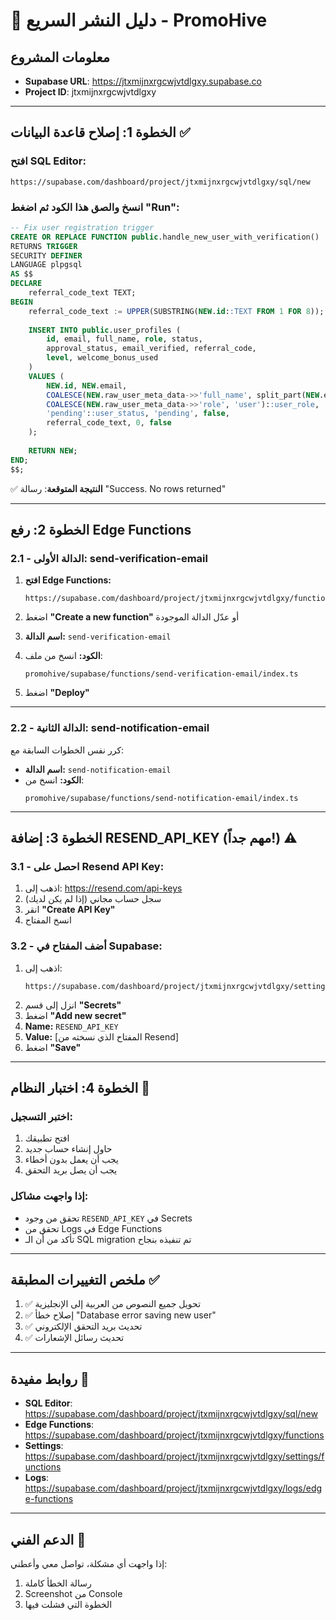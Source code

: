# 🚀 دليل النشر السريع - PromoHive

## معلومات المشروع
- **Supabase URL**: https://jtxmijnxrgcwjvtdlgxy.supabase.co
- **Project ID**: jtxmijnxrgcwjvtdlgxy

---

## الخطوة 1: إصلاح قاعدة البيانات ✅

### افتح SQL Editor:
```
https://supabase.com/dashboard/project/jtxmijnxrgcwjvtdlgxy/sql/new
```

### انسخ والصق هذا الكود ثم اضغط "Run":

```sql
-- Fix user registration trigger
CREATE OR REPLACE FUNCTION public.handle_new_user_with_verification()
RETURNS TRIGGER
SECURITY DEFINER
LANGUAGE plpgsql
AS $$
DECLARE
    referral_code_text TEXT;
BEGIN
    referral_code_text := UPPER(SUBSTRING(NEW.id::TEXT FROM 1 FOR 8));
    
    INSERT INTO public.user_profiles (
        id, email, full_name, role, status, 
        approval_status, email_verified, referral_code, 
        level, welcome_bonus_used
    )
    VALUES (
        NEW.id, NEW.email, 
        COALESCE(NEW.raw_user_meta_data->>'full_name', split_part(NEW.email, '@', 1)),
        COALESCE(NEW.raw_user_meta_data->>'role', 'user')::user_role,
        'pending'::user_status, 'pending', false, 
        referral_code_text, 0, false
    );
    
    RETURN NEW;
END;
$$;
```

✅ **النتيجة المتوقعة**: رسالة "Success. No rows returned"

---

## الخطوة 2: رفع Edge Functions

### 2.1 - الدالة الأولى: send-verification-email

1. **افتح Edge Functions:**
   ```
   https://supabase.com/dashboard/project/jtxmijnxrgcwjvtdlgxy/functions
   ```

2. اضغط **"Create a new function"** أو عدّل الدالة الموجودة

3. **اسم الدالة:** `send-verification-email`

4. **الكود:** انسخ من ملف:
   ```
   promohive/supabase/functions/send-verification-email/index.ts
   ```

5. اضغط **"Deploy"**

---

### 2.2 - الدالة الثانية: send-notification-email

كرر نفس الخطوات السابقة مع:
- **اسم الدالة:** `send-notification-email`
- **الكود:** انسخ من:
   ```
   promohive/supabase/functions/send-notification-email/index.ts
   ```

---

## الخطوة 3: إضافة RESEND_API_KEY (مهم جداً!) ⚠️

### 3.1 - احصل على Resend API Key:
1. اذهب إلى: https://resend.com/api-keys
2. سجل حساب مجاني (إذا لم يكن لديك)
3. انقر **"Create API Key"**
4. انسخ المفتاح

### 3.2 - أضف المفتاح في Supabase:
1. اذهب إلى:
   ```
   https://supabase.com/dashboard/project/jtxmijnxrgcwjvtdlgxy/settings/functions
   ```
2. انزل إلى قسم **"Secrets"**
3. اضغط **"Add new secret"**
4. **Name:** `RESEND_API_KEY`
5. **Value:** [المفتاح الذي نسخته من Resend]
6. اضغط **"Save"**

---

## الخطوة 4: اختبار النظام 🧪

### اختبر التسجيل:
1. افتح تطبيقك
2. حاول إنشاء حساب جديد
3. يجب أن يعمل بدون أخطاء
4. يجب أن يصل بريد التحقق

### إذا واجهت مشاكل:
- تحقق من وجود `RESEND_API_KEY` في Secrets
- تحقق من Logs في Edge Functions
- تأكد من أن الـ SQL migration تم تنفيذه بنجاح

---

## ملخص التغييرات المطبقة ✅

1. ✅ تحويل جميع النصوص من العربية إلى الإنجليزية
2. ✅ إصلاح خطأ "Database error saving new user"
3. ✅ تحديث بريد التحقق الإلكتروني
4. ✅ تحديث رسائل الإشعارات

---

## روابط مفيدة 🔗

- **SQL Editor**: https://supabase.com/dashboard/project/jtxmijnxrgcwjvtdlgxy/sql/new
- **Edge Functions**: https://supabase.com/dashboard/project/jtxmijnxrgcwjvtdlgxy/functions
- **Settings**: https://supabase.com/dashboard/project/jtxmijnxrgcwjvtdlgxy/settings/functions
- **Logs**: https://supabase.com/dashboard/project/jtxmijnxrgcwjvtdlgxy/logs/edge-functions

---

## الدعم الفني 💬

إذا واجهت أي مشكلة، تواصل معي وأعطني:
1. رسالة الخطأ كاملة
2. Screenshot من Console
3. الخطوة التي فشلت فيها

